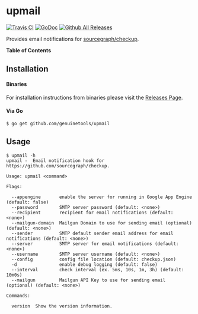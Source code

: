 # upmail

[![Travis CI](https://img.shields.io/travis/genuinetools/upmail.svg?style=for-the-badge)](https://travis-ci.org/genuinetools/upmail)
[![GoDoc](https://img.shields.io/badge/godoc-reference-5272B4.svg?style=for-the-badge)](https://godoc.org/github.com/genuinetools/upmail)
[![Github All Releases](https://img.shields.io/github/downloads/genuinetools/upmail/total.svg?style=for-the-badge)](https://github.com/genuinetools/upmail/releases)

Provides email notifications for [sourcegraph/checkup](https://github.com/sourcegraph/checkup).

**Table of Contents**

<!-- toc -->

<!-- tocstop -->

## Installation

#### Binaries

For installation instructions from binaries please visit the [Releases Page](https://github.com/genuinetools/upmail/releases).

#### Via Go

```console
$ go get github.com/genuinetools/upmail
```

## Usage

```console
$ upmail -h
upmail -  Email notification hook for https://github.com/sourcegraph/checkup.

Usage: upmail <command>

Flags:

  --appengine       enable the server for running in Google App Engine (default: false)
  --password        SMTP server password (default: <none>)
  --recipient       recipient for email notifications (default: <none>)
  --mailgun-domain  Mailgun Domain to use for sending email (optional) (default: <none>)
  --sender          SMTP default sender email address for email notifications (default: <none>)
  --server          SMTP server for email notifications (default: <none>)
  --username        SMTP server username (default: <none>)
  --config          config file location (default: checkup.json)
  -d                enable debug logging (default: false)
  --interval        check interval (ex. 5ms, 10s, 1m, 3h) (default: 10m0s)
  --mailgun         Mailgun API Key to use for sending email (optional) (default: <none>)

Commands:

  version  Show the version information.
```
